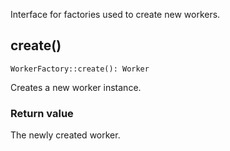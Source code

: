 Interface for factories used to create new workers.


## create()

    WorkerFactory::create(): Worker

Creates a new worker instance.

### Return value
The newly created worker.
